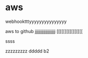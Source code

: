 # aws
webhooktttyyyyyyyyyyyyyyy

aws to github
jjjjjjjjjjjjjjjjjjj
[[[[[[[[[[[[[[[[


ssss

zzzzzzzzz
ddddd
b2
